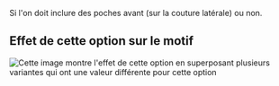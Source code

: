 Si l'on doit inclure des poches avant (sur la couture latérale) ou non.

## Effet de cette option sur le motif

![Cette image montre l'effet de cette option en superposant plusieurs variantes qui ont une valeur différente pour cette option](paco_frontpockets_sample.svg "Effet de cette option sur le motif")
